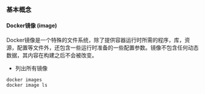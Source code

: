 ### 基本概念

#### Docker镜像 (image)
Docker镜像是一个特殊的文件系统，除了提供容器运行时所需的程序，库，资源，配置等文件外，还包含一些运行时准备的一些配置参数。镜像不包含任何动态数据，其内容在构建之后不会被改变。

* 列出所有镜像
```
docker images
docker image ls
```
